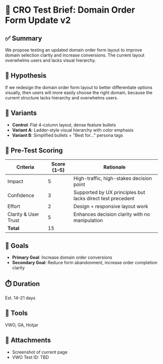# 📘 CRO Test Brief: Domain Order Form Update v2

## ✅ Summary
We propose testing an updated domain order form layout to improve domain selection clarity and increase conversions. The current layout overwhelms users and lacks visual hierarchy.

## 🎯 Hypothesis
If we redesign the domain order form layout to better differentiate options visually, then users will more easily choose the right domain, because the current structure lacks hierarchy and overwhelms users.

## 🧪 Variants
- **Control**: Flat 4-column layout, dense feature bullets
- **Variant A**: Ladder-style visual hierarchy with color emphasis
- **Variant B**: Simplified bullets + "Best for…" persona tags

## 🧠 Pre-Test Scoring

| Criteria               | Score (1–5) | Rationale |
|------------------------|-------------|-----------|
| Impact                 | 5           | High-traffic, high-stakes decision point |
| Confidence             | 3           | Supported by UX principles but lacks direct test precedent |
| Effort                 | 2           | Design + responsive layout work |
| Clarity & User Trust   | 5           | Enhances decision clarity with no manipulation |
| **Total**              | 15          |           |

## 🎯 Goals
- **Primary Goal**: Increase domain order conversions
- **Secondary Goal**: Reduce form abandonment, increase order completion clarity

## ⏱️ Duration
Est. 14–21 days

## 🧰 Tools
VWO, GA, Hotjar

## 📎 Attachments
- Screenshot of current page
- VWO Test ID: TBD